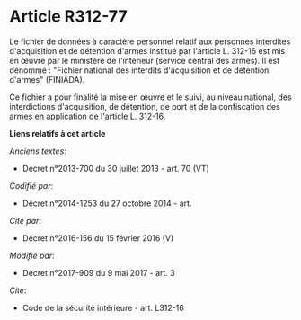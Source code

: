 # Article R312-77

Le fichier de données à caractère personnel relatif aux personnes interdites d'acquisition et de détention d'armes institué
par l'article L. 312-16 est mis en œuvre par le ministère de l'intérieur (service central des armes). Il est dénommé :
"Fichier national des interdits d'acquisition et de détention d'armes" (FINIADA).

Ce fichier a pour finalité la mise en œuvre et le suivi, au niveau national, des interdictions d'acquisition, de détention,
de port et de la confiscation des armes en application de l'article L. 312-16.

**Liens relatifs à cet article**

_Anciens textes_:

  - Décret n°2013-700 du 30 juillet 2013 - art. 70 (VT)

_Codifié par_:

  - Décret n°2014-1253 du 27 octobre 2014 - art.

_Cité par_:

  - Décret n°2016-156 du 15 février 2016 (V)

_Modifié par_:

  - Décret n°2017-909 du 9 mai 2017 - art. 3

_Cite_:

  - Code de la sécurité intérieure - art. L312-16

